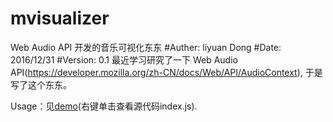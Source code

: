 # mvisualizer
Web Audio API 开发的音乐可视化东东
#Auther: liyuan Dong
#Date: 2016/12/31
#Version: 0.1
最近学习研究了一下 Web Audio API(https://developer.mozilla.org/zh-CN/docs/Web/API/AudioContext), 于是写了这个东东。

Usage：见<a href="index.html">demo</a>(右键单击查看源代码index.js).
